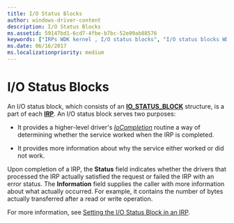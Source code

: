```yaml
---
title: I/O Status Blocks
author: windows-driver-content
description: I/O Status Blocks
ms.assetid: 59147bd1-6cd7-4fbe-b7bc-52e09ab88576
keywords: ["IRPs WDK kernel , I/O status blocks", "I/O status blocks WDK kernel", "status blocks WDK kernel", "IO_STATUS_BLOCK structure", "status information WDK IRPs", "IRPs WDK kernel , status information"]
ms.date: 06/16/2017
ms.localizationpriority: medium
---
```


# I/O Status Blocks





An I/O status block, which consists of an [**IO\_STATUS\_BLOCK**](https://msdn.microsoft.com/library/windows/hardware/ff550671) structure, is a part of each [**IRP**](https://msdn.microsoft.com/library/windows/hardware/ff550694). An I/O status block serves two purposes:

-   It provides a higher-level driver's [*IoCompletion*](https://msdn.microsoft.com/library/windows/hardware/ff548354) routine a way of determining whether the service worked when the IRP is completed.

-   It provides more information about why the service either worked or did not work.

Upon completion of a IRP, the **Status** field indicates whether the drivers that processed the IRP actually satisfied the request or failed the IRP with an error status. The **Information** field supplies the caller with more information about what actually occurred. For example, it contains the number of bytes actually transferred after a read or write operation.

For more information, see [Setting the I/O Status Block in an IRP](processing-irps-in-a-lowest-level-driver.md#ddk-setting-the-i-o-status-block-in-an-irp-kg).

 

 




